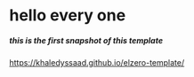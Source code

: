 # hello every one
##### this is the first snapshot of this template
https://khaledyssaad.github.io/elzero-template/
